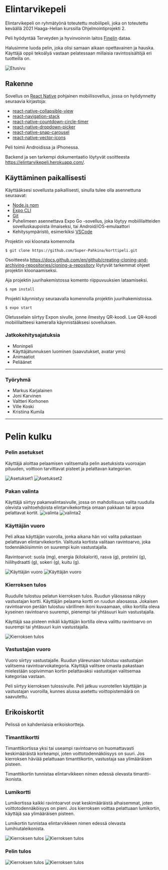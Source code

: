 # Elintarvikepeli

Elintarvikepeli on ryhmätyönä toteutettu mobiilipeli, joka on toteutettu keväällä 2021 Haaga-Helian kurssilla Ohjelmointiprojekti 2.

Peli hyödyntää Terveyden ja hyvinvoinnin laitos [Finelin](https://fineli.fi/fineli/fi/ohje/19) dataa.

Halusimme luoda pelin, joka olisi samaan aikaan opettavainen ja hauska. Käyttäjä oppii tekoälyä vastaan pelatessaan millaisia ravintosisältöjä eri tuotteilla on.

![Etusivu](kuvat/1.jpg)


## Rakenne

Sovellus on [React Native](https://reactnative.dev/) pohjainen mobiilisovellus, jossa on hyödynnetty seuraavia kirjastoja:

- [react-native-collapsible-view](https://www.npmjs.com/package/@eliav2/react-native-collapsible-view)
- [react-navigation-stack](https://www.npmjs.com/package/react-navigation-stack)
- [react-native-countdown-circle-timer](https://www.npmjs.com/package/react-native-countdown-circle-timer)
- [react-native-dropdown-picker](https://www.npmjs.com/package/react-native-dropdown-picker)
- [react-native-snap-carousel](https://www.npmjs.com/package/react-native-snap-carousel)
- [react-native-vector-icons](https://www.npmjs.com/package/react-native-vector-icons)

Peli toimii Androidissa ja iPhonessa.

Backend ja sen tarkempi dokumentaatio löytyvät osoitteesta https://elintarvikepeli.herokuapp.com/.

## Käyttäminen paikallisesti

Käyttääksesi sovellusta paikallisesti, sinulla tulee olla asennettuna seuraavat:
- [Node.js npm](https://nodejs.org/en/)
- [Expo CLI](https://docs.expo.io/workflow/expo-cli/)
- [Git](https://git-scm.com/)
- Puhelimeen asennettava Expo Go -sovellus, joka löytyy mobiililaitteiden sovelluskaupoista  ilmaiseksi, tai
Android/iOS-emulaattori
- Kehitysympäristö, esimerkiksi [VSCode](https://code.visualstudio.com/)

Projektin voi kloonata komennolla

 
    $ git clone https://github.com/Super-Pahkina/korttipeli.git
 

  Osoitteesta https://docs.github.com/en/github/creating-cloning-and-archiving-repositories/cloning-a-repository löytyvät tarkemmat ohjeet projektin kloonaamiseksi.

Aja projektin juurihakemistossa komento riippuvuuksien lataamiseksi.

 
 
    $ npm install
 

Projekti käynnistyy seuraavalla komennolla projektin juurihakemistossa.


    $ expo start

 

Oletusselain siirtyy Expon sivulle, jonne ilmestyy QR-koodi. Lue QR-koodi mobiililaitteesi kameralla käynnistääksesi sovelluksen.

### Jatkokehitysajatuksia
- Moninpeli
- Käyttäjätunnuksen luominen (saavutukset, avatar yms)
- Animaatiot
- Peliäänet
--------------

### Työryhmä

- Markus Karjalainen
- Joni Karvinen
- Valtteri Korhonen
- Ville Koski
- Kristiina Kumila

-------------
# Pelin kulku

### Pelin asetukset
Käyttäjä aloittaa pelaamisen valitsemalla pelin asetuksista vuoroajan pituuden, voittoon tarvittavat pisteet ja pelattavan kategorian. 

![Asetukset1](kuvat/11.jpg)
![Asetukset2](kuvat/10.jpg)


### Pakan valinta
Käyttäjä siirtyy pakanvalintasivulle, jossa on mahdollisuus valita ruudulla olevista vaihtoehdoista elintarvikekortteja omaan pakkaan tai arpoa pelattavat kortit.
![valinta](kuvat/4.jpg)
![valinta2](kuvat/5.jpg)

### Käyttäjän vuoro
Peli alkaa käyttäjän vuorolla, jonka aikana hän voi valita pakastaan pelattavan elintarvikekortin. Valitusta kortista valitaan ravintoarvo, joka todennäköisimmin on suurempi kuin vastustajalla. 

Ravintoarvot: suola (mg), energia (kilokalorit), rasva (g), proteiini (g), hiilihydraatti (g), sokeri (g), kuitu (g). 

![Käyttäjän vuoro](kuvat/6.jpg)
![Käyttäjän vuoro](kuvat/7.jpg)

### Kierroksen tulos
Ruudulle tulostuu pelatun kierroksen tulos. Ruudun yläosassa näkyy vastustajan kortti. Käyttäjän pelaama kortti on ruudun alaosassa. Jokaisen ravintoarvon perään tulostuu värillinen ikoni kuvaamaan, oliko kortilla oleva kyseinen ravintoarvo suurempi, pienempi tai yhtäsuuri kuin vastustajalla.

Käyttäjä saa pisteen mikäli käyttäjän kortilla oleva valittu ravintoarvo on suurempi tai yhtäsuuri kuin vastustajalla.

![Kierroksen tulos](kuvat/8.jpg)

 ### Vastustajan vuoro
Vuoro siirtyy vastustajalle. Ruudun yläreunaan tulostuu vastustajan valitsema ravintoarvokategoria.
Käyttäjä valitsee omasta pakastaan mielestään sopivimman kortin pelattavaksi vastustajan valitsemaa kategoriaa vastaan.


Peli siirtyy kierroksen tulossivulle. Peli jatkuu vuorotellen käyttäjän ja vastustajan vuoroilla, kunnes alussa asetettu voittopistemäärä on saavutettu.

## Erikoiskortit
Pelissä on kahdenlaisia erikoiskortteja.

### Timanttikortti
Timanttikortissa yksi tai useampi ravintoarvo on huomattavasti keskimääräistä korkeampi, joten voittotodennäköisyys on suuri. Jos kierroksen häviää pelattuaan timanttikortin, vastustaja saa ylimääräisen pisteen. 

Timanttikortin tunnistaa elintarvikkeen nimen edessä olevasta timantti-ikonista.

### Lumikortti
Lumikortissa kaikki ravintoarvot ovat keskimääräistä alhaisemmat, joten voittotodennäköisyys on pieni. Jos kierroksen voittaa pelattuaan lumikortin, käyttäjä saa ylimääräisen pisteen. 

Lumikortin tunnistaa elintarvikkeen nimen edessä olevasta lumihiutaleikonista. 

![Kierroksen tulos](kuvat/12.jpg)
![Kierroksen tulos](kuvat/13.jpg)

### Pelin tulos

![Kierroksen tulos](kuvat/14.jpg)
![Kierroksen tulos](kuvat/9.jpg)


